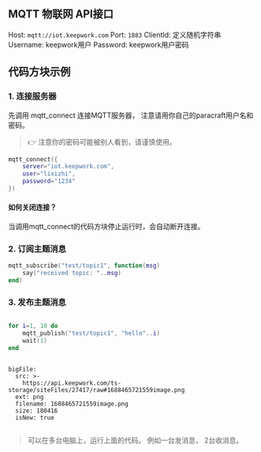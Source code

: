 ## MQTT 物联网 API接口

Host: `mqtt://iot.keepwork.com`
Port: `1883`
ClientId: 定义随机字符串
Username: keepwork用户
Password: keepwork用户密码


## 代码方块示例

### 1. 连接服务器
先调用 mqtt_connect 连接MQTT服务器， 注意请用你自己的paracraft用户名和密码。 
> :point_right: 注意你的密码可能被别人看到，请谨慎使用。

```lua
mqtt_connect({
    server="iot.keepwork.com", 
    user="lixizhi", 
    password="1234"
})
```

#### 如何关闭连接？
当调用mqtt_connect的代码方块停止运行时，会自动断开连接。 

### 2. 订阅主题消息

```lua
mqtt_subscribe("test/topic1", function(msg)
    say("received topic: "..msg)
end)
```

### 3. 发布主题消息
```lua

for i=1, 10 do
    mqtt_publish("test/topic1", "hello"..i)
    wait(1)
end

```
 
```@BigFile

bigFile:
  src: >-
    https://api.keepwork.com/ts-storage/siteFiles/27417/raw#1688465721559image.png
  ext: png
  filename: 1688465721559image.png
  size: 180416
  isNew: true
          
```

> 可以在多台电脑上，运行上面的代码。 例如一台发消息， 2台收消息。